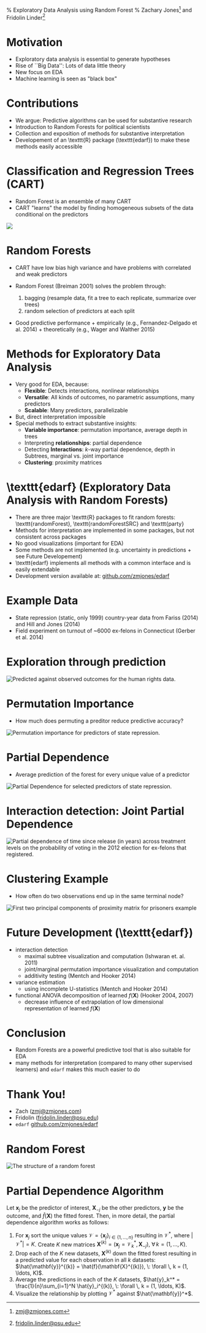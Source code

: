 % Exploratory Data Analysis using Random Forest
% Zachary Jones[^zach] and Fridolin Linder[^frido]

[^zach]:[zmj@zmjones.com](mailto:zmj@zmjones.com)
[^frido]:[fridolin.linder@psu.edu](mailto:fridolin.linder@psu.edu)

# Motivation
 
 - Exploratory data analysis is essential to generate hypotheses
 - Rise of ``Big Data'': Lots of data little theory
 - New focus on EDA
 - Machine learning is seen as "black box"

# Contributions

 - We argue: Predictive algorithms can be used for substantive research
 - Introduction to Random Forests for political scientists
 - Collection and exposition of methods for substantive interpretation
 - Developement of an \texttt{R} package (\texttt{edarf}) to make these methods easily accessible

# Classification and Regression Trees (CART)

 - Random Forest is an ensemble of many CART
 - CART "learns" the model by finding homogeneous subsets of the data conditional on the predictors

![](figures/cart_s.png)

# Random Forests

- CART have low bias high variance and have problems with correlated and weak predictors
- Random Forest (Breiman 2001) solves the problem through:

  1. bagging (resample data, fit a tree to each replicate, summarize over trees)
  2. random selection of predictors at each split

- Good predictive performance
       + empirically (e.g., Fernandez-Delgado et al. 2014)
       + theoretically (e.g., Wager and Walther 2015)

# Methods for Exploratory Data Analysis

 - Very good for EDA, because:
     + **Flexible**: Detects interactions, nonlinear relationships
     + **Versatile**: All kinds of outcomes, no parametric assumptions, many predictors
     + **Scalable**: Many predictors, parallelizable
 - But, direct interpretation impossible
 - Special methods to extract substantive insights:
     +  **Variable importance**: permutation importance, average depth in trees
     +  Interpreting **relationships**: partial dependence
     +  Detecting **Interactions**: $k$-way partial dependence, depth in Subtrees, marginal vs. joint importance
     +  **Clustering**: proximity matrices

# \texttt{edarf} (**E**xploratory **D**ata **A**nalysis with **R**andom **F**orests)

 - There are three major \texttt{R} packages to fit random forests: \texttt{randomForest}, \texttt{randomForestSRC} and \texttt{party}
 - Methods for interpretation are implemented in some packages, but not consistent across packages
 - No good visualizations (important for EDA)
 - Some methods are not implemented (e.g. uncertainty in predictions + see Future Developement)
 - \texttt{edarf} implements all methods with a common interface and is easily extendable
 - Development version available at: [github.com/zmjones/edarf](http://github.com/zmjones/edarf)

# Example Data

 -  State repression (static, only 1999) country-year data from Fariss (2014) and Hill and Jones (2014)
 -  Field experiment on turnout of ~6000 ex-felons in Connecticut (Gerber et al. 2014)

# Exploration through prediction

![Predicted against observed outcomes for the human rights data.](figures/latent_pred.png)

# Permutation Importance

- How much does permuting a preditor reduce predictive accuracy?

![Permutation importance for predictors of state repression.](figures/latent_imp.png)

# Partial Dependence

- Average prediction of the forest for every unique value of a predictor

![Partial Dependence for selected predictors of state repression.](figures/latent_pd_slides.png)

# Interaction detection: Joint Partial Dependence

![Partial dependence of time since release (in years) across treatment levels on the probability of voting in the 2012 election for ex-felons that registered.](figures/pd_int_cond_vote.png)

# Clustering Example

- How often do two observations end up in the same terminal node?

![First two principal components of proximity matrix for prisoners example](figures/prox_cond_vote_top.png)

# Future Development (\texttt{edarf})

 - interaction detection
    + maximal subtree visualization and computation (Ishwaran et. al. 2011)
    + joint/marginal permutation importance visualization and computation
    + additivity testing (Mentch and Hooker 2014)
 - variance estimation
    + using incomplete U-statistics (Mentch and Hooker 2014)
 - functional ANOVA decomposition of learned $f(\mathbf{X})$ (Hooker 2004, 2007)
    + decrease influence of extrapolation of low dimensional representation of learned $f(\mathbf{X})$

# Conclusion

 - Random Forests are a powerful predictive tool that is also suitable for EDA
 - many methods for interpretation (compared to many other supervised learners) and `edarf` makes this much easier to do

# Thank You!

 - Zach ([zmj@zmjones.com](mailto:zmj@zmjones.com))
 - Fridolin ([fridolin.linder@psu.edu](mailto:fridolin.linder@psu.edu))
 - `edarf` [github.com/zmjones/edarf](http://github.com/zmjones/edarf)

# Random Forest

![The structure of a random forest](figures/concept/concept.png)

# Partial Dependence Algorithm

Let $\mathbf{x}_j$ be the predictor of interest, $\mathbf{X}_{-j}$ be the other predictors, $\mathbf{y}$ be the outcome, and $\hat{f}(\mathbf{X})$ the fitted forest. Then, in more detail, the partial dependence algorithm works as follows:

 1. For $\mathbf{x}_j$ sort the unique values $\mathcal{V} = \{\mathbf{x}_j\}_{i \in \{1, \ldots, n\}}$ resulting in $\mathcal{V}^*$, where $|\mathcal{V}^*|=K$. Create $K$ new matrices $\mathbf{X}^{(k)} = (\mathbf{x}_j = \mathcal{V}^*_k, \mathbf{X}_{-j}), \: \forall \, k = (1, \ldots, K)$.
 2. Drop each of the $K$ new datasets, $\mathbf{X}^{(k)}$ down the fitted forest 
 resulting in a predicted value for each observation in all $k$ datasets: $\hat{\mathbf{y}}^{(k)} = \hat{f}(\mathbf{X}^{(k)}), \: \forall \, k = (1, \ldots, K)$.
 3. Average the predictions in each of the $K$ datasets, $\hat{y}_k^* = \frac{1}{n}\sum_{i=1}^N \hat{y}_i^{(k)}, \: \forall \, k = (1, \ldots, K)$.
 4. Visualize the relationship by plotting $\mathcal{V}^*$ against $\hat{\mathbf{y}}^*$.


